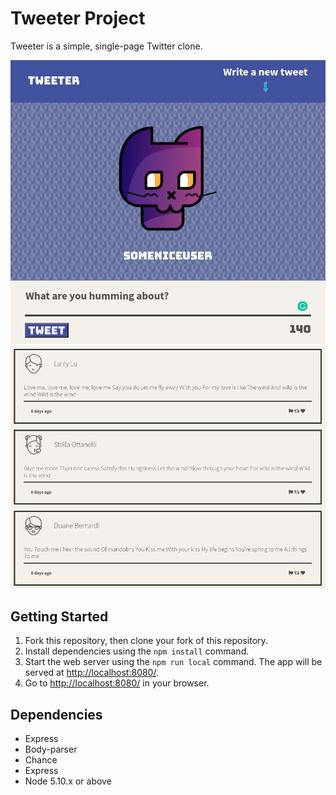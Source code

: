 # Tweeter Project

Tweeter is a simple, single-page Twitter clone.

!["Screenshot of tweet compose box"](https://github.com/dhnascimento/tweeter/blob/master/docs/tweet-box.png)
!["Screenshot of tweets"](https://github.com/dhnascimento/tweeter/blob/master/docs/tweets.png)


## Getting Started

1. Fork this repository, then clone your fork of this repository.
2. Install dependencies using the `npm install` command.
3. Start the web server using the `npm run local` command. The app will be served at <http://localhost:8080/>.
4. Go to <http://localhost:8080/> in your browser.

## Dependencies
- Express
- Body-parser
- Chance
- Express
- Node 5.10.x or above
